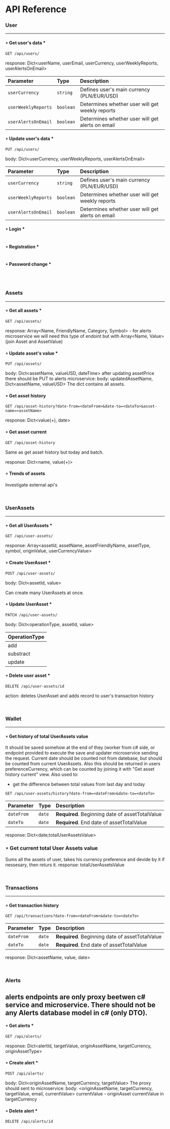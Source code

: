 # API Reference

### User
---


#### ∘ Get user's data *

```
GET /api/users/
```

response: Dict<userName, userEmail, userCurrency, userWeeklyReports, userAlertsOnEmail>

| Parameter | Type     | Description                       |
| :-------- | :------- | :-------------------------------- |
| `userCurrency`      | `string` | Defines user's main currency (PLN/EUR/USD) |
| `userWeeklyReports`      | `boolean` | Determines whether user will get weekly reports |
| `userAlertsOnEmail`      | `boolean` | Determines whether user will get alerts on email |


#### ∘ Update user's data *

```
PUT /api/users/
```
body: Dict<userCurrency, userWeeklyReports, userAlertsOnEmail>


| Parameter | Type     | Description                       |
| :-------- | :------- | :-------------------------------- |
| `userCurrency`      | `string` | Defines user's main currency (PLN/EUR/USD) |
| `userWeeklyReports`      | `boolean` | Determines whether user will get weekly reports |
| `userAlertsOnEmail`      | `boolean` | Determines whether user will get alerts on email |

#### ∘ Login *

```

```

#### ∘ Registration *

```

```


#### ∘ Password change *

```

```

<br>

### Assets
---


#### ∘ Get all assets *
```
GET /api/assets/
```
response: Array<Name, FriendlyName, Category, Symbol> - for alerts microservice we will need this type of endoint but with Array<Name, Value> (join Asset and AssetValue)


#### ∘ Update asset's value *
```
PUT /api/assets/
```
body: Dict<assetName, valueUSD, dateTime>
after updating assetPrice there should be PUT to alerts microservice:
body: updatedAssetName, Dict<assetName, valueUSD>
The dict contains all assets.

#### ∘ Get asset history 
```
GET /api/asset-history?date-from=<dateFrom>&date-to=<dateTo>&asset-name=<assetName>
```
response: Dict<value(+), date>

#### ∘ Get asset current
```
GET /api/asset-history
```
Same as get asset history but today and batch.

response: Dict<name, value(+)>


#### ∘ Trends of assets
Investigate external api's

<br>

### UserAssets
---

#### ∘ Get all UserAssets *
```
GET /api/user-assets/
```
response: Array<assetId, assetName, assetFriendlyName, assetType, symbol, originValue, userCurrencyValue>


#### ∘ Create UserAsset *
```
POST /api/user-assets/
```
body: Dict<assetId, value>

Can create many UserAssets at once.


#### ∘ Update UserAsset *
```
PATCH /api/user-assets/
```
body: Dict<operationType, assetId, value>

| OperationType |
| :-------- |
| add      |
| substract      |
| update  |


#### ∘ Delete user asset *
```
DELETE /api/user-assets/id
```
action: deletes UserAsset and adds record to user's transaction history

<br>

### Wallet
---

#### ∘ Get history of total UserAssets value

It should be saved somehow at the end of they (worker from c# side, or endpoint provided to execute the save and updater
microservice sending the request. Current date should be counted not from datebase, but should be counted from current UserAssets.
Also this should be returned in users preferenceCurrency, which can be counted by joining it with "Get asset history current" view. 
Also used to:
* get the difference between total values from last day and today

```
GET /api/user-assets/history?date-from=<dateFrom>&date-to=<dateTo>
```

| Parameter | Type     | Description                       |
| :-------- | :------- | :-------------------------------- |
| `dateFrom`      | `date` | **Required**. Beginning date of assetTotalValue|
| `dateTo`      | `date` | **Required**. End date of assetTotalValue |

response: Dict<date;totalUserAssetsValue>

### ∘ Get current total User Assets value
Sums all the assets of user, takes his currency preference and devide by it if nessesary, then returs it.
response: totalUserAssetsValue

<br>


### Transactions
---

#### ∘ Get transaction history

```
GET /api/transactions?date-from=<dateFrom>&date-to=<dateTo>
```

| Parameter | Type     | Description                       |
| :-------- | :------- | :-------------------------------- |
| `dateFrom`      | `date` | **Required**. Beginning date of assetTotalValue|
| `dateTo`      | `date` | **Required**. End date of assetTotalValue |

response: Dict<assetName, value, date>

<br>

### Alerts
alerts endpoints are only proxy beetwen c# service and microservice. There should not be any Alerts database model in c# (only DTO).
---

#### ∘ Get alerts *

```
GET /api/alerts/
```
response: Dict<alertId, targetValue, originAssetName, targetCurrency, originAssetType>

#### ∘ Create alert *
```
POST /api/alerts/
```
body: Dict<originAssetName, targetCurrency, targetValue>
The proxy should sent to microservice:
body: <originAssetName, targetCurrency, targetValue, email, currentValue>
currentValue - originAsset currentValue in targetCurrency

#### ∘ Delete alert *
```
DELETE /api/alerts/id
```
